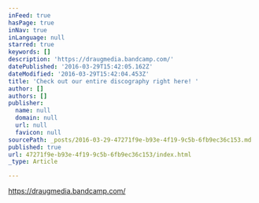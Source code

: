 ```yaml
---
inFeed: true
hasPage: true
inNav: true
inLanguage: null
starred: true
keywords: []
description: 'https://draugmedia.bandcamp.com/'
datePublished: '2016-03-29T15:42:05.162Z'
dateModified: '2016-03-29T15:42:04.453Z'
title: 'Check out our entire discography right here! '
author: []
authors: []
publisher:
  name: null
  domain: null
  url: null
  favicon: null
sourcePath: _posts/2016-03-29-47271f9e-b93e-4f19-9c5b-6fb9ec36c153.md
published: true
url: 47271f9e-b93e-4f19-9c5b-6fb9ec36c153/index.html
_type: Article

---
```

https://draugmedia.bandcamp.com/